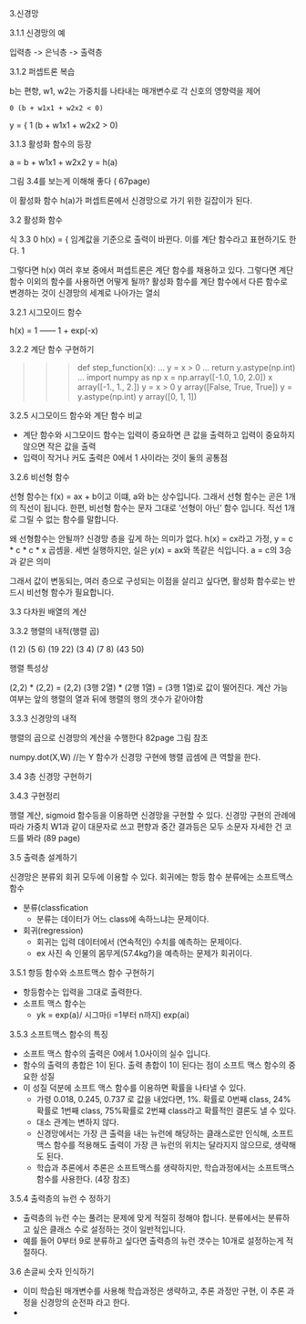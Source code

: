 3.신경망


3.1.1 신경망의 예

입력층 -> 은닉층 -> 출력층 


3.1.2 퍼셉트론 복습

b는 편향, 	w1, w2는 가중치를 나타내는 매개변수로 각 신호의 영향력을 제어
	
	0 (b + w1x1 + w2x2 < 0)
y = {
	1 (b + w1x1 + w2x2 > 0)


3.1.3 활성화 함수의 등장

a = b + w1x1 + w2x2
y = h(a) 

그림 3.4를 보는게 이해해 좋다 ( 67page) 

이 활성화 함수 h(a)가 퍼셉트론에서 신경망으로 가기 위한 길잡이가 된다.


3.2 활성화 함수

식 3.3 
		0
h(x) = {              임계값을 기준으로 출력이 바뀐다. 이를 계단 함수라고 표현하기도 한다.
		1

그렇다면 h(x) 여러 후보 중에서 퍼셉트론은 계단 함수를 채용하고 있다.
그렇다면 계단 함수 이외의 함수를 사용하면 어떻게 될까? 
활성화 함수를 계단 함수에서 다른 함수로 변경하는 것이 신경망의 세계로 나아가는 열쇠


3.2.1 시그모이드 함수

h(x) = 1
	——
	 1 + exp(-x)


3.2.2 계단 함수 구현하기

>>> def step_function(x):
...     y = x > 0
...     return y.astype(np.int)
... 
>>> import numpy as np
>>> x = np.array([-1.0, 1.0, 2.0])
>>> x
array([-1.,  1.,  2.])
>>> y = x > 0
>>> y
array([False,  True,  True])
>>> y = y.astype(np.int)
>>> y
array([0, 1, 1])


3.2.5 시그모이드 함수와 계단 함수 비교

* 계단 함수와 시그모이드 함수는 입력이 중요하면 큰 값을 출력하고 입력이 중요하지 않으면 작은 값을 출력
* 입력이 작거나 커도 출력은 0에서 1 사이라는 것이 둘의 공통점

3.2.6 비선형 함수 

선형 함수는 f(x) = ax + b이고 이떄, a와 b는 상수입니다. 그래서 선형 함수는 곧은 1개의 직선이 됩니다.
한편, 비선형 함수는 문자 그대로 ‘선형이 아닌’ 함수 입니다. 직선 1개로 그릴 수 없는 함수를 말합니다.

왜 선형함수는 안될까? 신경망 층을 깊게 하는 의미가 없다.
h(x) = cx라고 가정,   y = c * c * c * x 곱셈을. 세번 실행하지만, 실은 y(x) = ax와 똑같은 식입니다. a = c의 3승과 같은 의미

그래서 값이 변동되는, 여러 층으로 구성되는 이점을 살리고 싶다면, 활성화 함수로는 반드시 비선형 함수가 필요합니다.


3.3 다차원 배열의 계산


3.3.2 행렬의 내적(행렬 곱)

(1 2)   (5 6)   (19 22)
(3 4)   (7 8)   (43 50)

행렬 특성상 

(2,2) * (2,2) = (2,2)
(3행 2열) * (2행 1열) = (3행 1열)로 값이 떨어진다.
계산 가능 여부는 앞의 행렬의 열과 뒤에 행렬의 행의 갯수가 같아야함

3.3.3 신경망의 내적

행렬의 곱으로 신경망의 계산을 수행한다
82page 그림 참조

numpy.dot(X,W) //는 Y
함수가 신경망 구현에 행렬 곱셈에 큰 역할을 한다.


3.4 3층 신경망 구현하기

3.4.3 구현정리 

행렬 계산, sigmoid 함수등을 이용하면 신경망을 구현할 수 있다.
신경망 구현의 관례에 따라 가중치 W1과 같이 대문자로 쓰고 편향과 중간 결과등은 모두 소문자
자세한 건 코드를 봐라 (89 page)


3.5 출력층 설계하기

신경망은 분류외 회귀 모두에 이용할 수 있다.
회귀에는 항등 함수
분류에는 소프트맥스 함수

* 분류(classfication
    * 분류는 데이터가 어느 class에 속하느냐는 문제이다. 
* 회귀(regression)
    * 회귀는 입력 데이터에서 (연속적인) 수치를 예측하는 문제이다.
    * ex 사진 속 인물의 몸무게(57.4kg?)을 예측하는 문제가 회귀이다.

3.5.1 항등 함수와 소프트맥스 함수 구현하기
* 항등함수는 입력을 그대로 출력한다.
* 소프트 맥스 함수는
    * yk = exp(a)/ 시그마(i =1부터 n까지) exp(ai)

3.5.3 소프트맥스 함수의 특징
* 소프트 맥스 함수의 출력은 0에서 1.0사이의 실수 입니다.
* 함수의 출력의 총합은 1이 된다. 출력 총합이 1이 된다는 점이 소프트 맥스 함수의 중요한 성질
* 이 성질 덕분에 소프트 맥스 함수를 이용하면 확률을 나타낼 수 있다.
    * 가령 0.018, 0.245, 0.737 로 값을 내었다면, 1%. 확률로 0번째 class, 24% 확률로 1번째 class, 75%확률로 2번쨰 class라고 확률적인 결론도 낼 수 있다.
    * 대소 관계는 변하지 않다. 
    * 신경망에서는 가장 큰 출력을 내는 뉴런에 해당하는 클래스로만 인식해, 소프트 맥스 함수를 적용해도 출력이 가장 큰 뉴런의 위치는 달라지지 않으므로, 생략해도 된다. 
    * 학습과 추론에서 추론은 소프트맥스를 생략하지만, 학습과정에서는 소프트맥스 함수를 사용한다. (4장 참조)

3.5.4 출력층의 뉴런 수 정하기

* 출력층의 뉴런 수는 풀려는 문제에 맞게 적절히 정해야 합니다. 분류에서는 분류하고 싶은 클래스 수로 설정하는 것이 일반적입니다.
* 예를 들어 0부터 9로 분류하고 싶다면 출력층의 뉴런 갯수는 10개로 설정하는게 적절하다.

3.6 손글씨 숫자 인식하기

* 이미 학습된 매개변수를 사용해 학습과정은 생략하고, 추론 과정만 구현, 이 추론 과정을 신경망의 순전파 라고 한다.
* 

